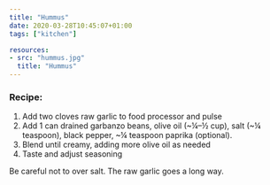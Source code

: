 ```yaml
---
title: "Hummus"
date: 2020-03-28T10:45:07+01:00
tags: ["kitchen"]

resources:
- src: "hummus.jpg"
  title: "Hummus"
---
```


### Recipe:

1. Add two cloves raw garlic to food processor and pulse
2. Add 1 can drained garbanzo beans, olive oil (~¼–½ cup), salt (~¼ teaspoon), black pepper, ~¼ teaspoon paprika (optional).
3. Blend until creamy, adding more olive oil as needed
4. Taste and adjust seasoning

Be careful not to over salt. The raw garlic goes a long way.
